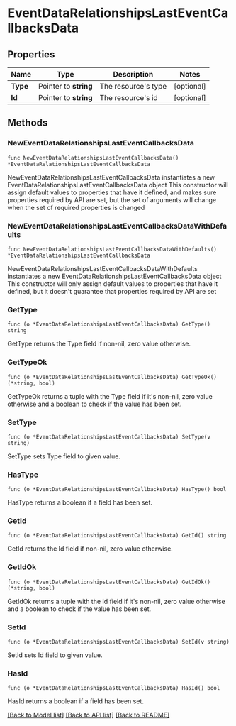 # EventDataRelationshipsLastEventCallbacksData

## Properties

Name | Type | Description | Notes
------------ | ------------- | ------------- | -------------
**Type** | Pointer to **string** | The resource&#39;s type | [optional] 
**Id** | Pointer to **string** | The resource&#39;s id | [optional] 

## Methods

### NewEventDataRelationshipsLastEventCallbacksData

`func NewEventDataRelationshipsLastEventCallbacksData() *EventDataRelationshipsLastEventCallbacksData`

NewEventDataRelationshipsLastEventCallbacksData instantiates a new EventDataRelationshipsLastEventCallbacksData object
This constructor will assign default values to properties that have it defined,
and makes sure properties required by API are set, but the set of arguments
will change when the set of required properties is changed

### NewEventDataRelationshipsLastEventCallbacksDataWithDefaults

`func NewEventDataRelationshipsLastEventCallbacksDataWithDefaults() *EventDataRelationshipsLastEventCallbacksData`

NewEventDataRelationshipsLastEventCallbacksDataWithDefaults instantiates a new EventDataRelationshipsLastEventCallbacksData object
This constructor will only assign default values to properties that have it defined,
but it doesn't guarantee that properties required by API are set

### GetType

`func (o *EventDataRelationshipsLastEventCallbacksData) GetType() string`

GetType returns the Type field if non-nil, zero value otherwise.

### GetTypeOk

`func (o *EventDataRelationshipsLastEventCallbacksData) GetTypeOk() (*string, bool)`

GetTypeOk returns a tuple with the Type field if it's non-nil, zero value otherwise
and a boolean to check if the value has been set.

### SetType

`func (o *EventDataRelationshipsLastEventCallbacksData) SetType(v string)`

SetType sets Type field to given value.

### HasType

`func (o *EventDataRelationshipsLastEventCallbacksData) HasType() bool`

HasType returns a boolean if a field has been set.

### GetId

`func (o *EventDataRelationshipsLastEventCallbacksData) GetId() string`

GetId returns the Id field if non-nil, zero value otherwise.

### GetIdOk

`func (o *EventDataRelationshipsLastEventCallbacksData) GetIdOk() (*string, bool)`

GetIdOk returns a tuple with the Id field if it's non-nil, zero value otherwise
and a boolean to check if the value has been set.

### SetId

`func (o *EventDataRelationshipsLastEventCallbacksData) SetId(v string)`

SetId sets Id field to given value.

### HasId

`func (o *EventDataRelationshipsLastEventCallbacksData) HasId() bool`

HasId returns a boolean if a field has been set.


[[Back to Model list]](../README.md#documentation-for-models) [[Back to API list]](../README.md#documentation-for-api-endpoints) [[Back to README]](../README.md)


